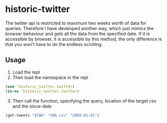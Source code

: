 # historic-twitter
The twitter api is restricted to maximum two weeks worth of data for queries. Therefore I have developed another way, which just mimics the browser behaviour and gets all the data from the specified date. If it is accessible by browser, it is accessible by this method, the only difference is that you won't have to do the endless scrolling.


## Usage
1. Load the repl
2. Then load the namespace in the repl

 ```Clojure
 (use 'historic_twitter.twitter)
 (in-ns 'historic_twitter.twitter)
 ```
 3. Then call the function, specifying the query, location of the target csv and the since-date
 ```Clojure
 (get-tweets "$CNA" "CNA.csv" "2008-01-01")
 ```
